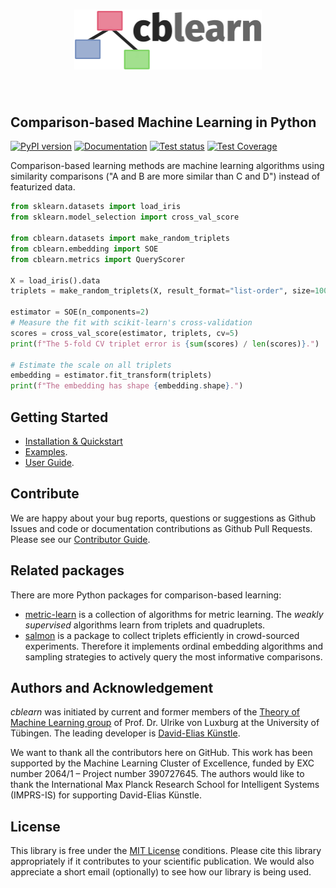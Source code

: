 <h1 align="center">
<img src="https://raw.githubusercontent.com/cblearn/cblearn/main/docs/logo-light.png" width="300">
</h1><br>

## Comparison-based Machine Learning in Python
[![PyPI version](https://img.shields.io/pypi/v/cblearn.svg)](https://pypi.python.org/pypi/cblearn)
[![Documentation](https://readthedocs.org/projects/cblearn/badge/?version=stable)](https://cblearn.readthedocs.io/en/stable/?badge=stable)
[![Test status](https://github.com/cblearn/cblearn/actions/workflows/test.yml/badge.svg?branch=main)](https://github.com/cblearn/cblearn/actions/workflows/test.yml)
[![Test Coverage](https://codecov.io/gh/cblearn/cblearn/branch/master/graph/badge.svg?token=P9JRT6OK6O)](https://codecov.io/gh/cblearn/cblearn)

Comparison-based learning methods are machine learning algorithms using similarity comparisons ("A and B are more similar than C and D") instead of featurized data. 


```python
from sklearn.datasets import load_iris
from sklearn.model_selection import cross_val_score

from cblearn.datasets import make_random_triplets
from cblearn.embedding import SOE
from cblearn.metrics import QueryScorer

X = load_iris().data
triplets = make_random_triplets(X, result_format="list-order", size=1000)

estimator = SOE(n_components=2)
# Measure the fit with scikit-learn's cross-validation
scores = cross_val_score(estimator, triplets, cv=5)
print(f"The 5-fold CV triplet error is {sum(scores) / len(scores)}.")

# Estimate the scale on all triplets
embedding = estimator.fit_transform(triplets)
print(f"The embedding has shape {embedding.shape}.")
```

## Getting Started

* [Installation & Quickstart](https://cblearn.readthedocs.io/en/stable/getting_started.html)
* [Examples](https://cblearn.readthedocs.io/en/stable/generated_examples/index.html).
* [User Guide](https://cblearn.readthedocs.io/en/stable/user_guide/index.html).


## Contribute

We are happy about your bug reports, questions or suggestions as Github Issues and code or documentation contributions as Github Pull Requests. 
Please see our [Contributor Guide](https://cblearn.readthedocs.io/en/stable/contributor_guide/index.html). 

## Related packages

There are more Python packages for comparison-based learning:

- [metric-learn](http://contrib.scikit-learn.org/metric-learn) is a collection of algorithms for metric learning. The *weakly supervised* algorithms learn from triplets and quadruplets.
- [salmon](https://docs.stsievert.com/salmon/) is a package to collect triplets efficiently in crowd-sourced experiments. Therefore it implements ordinal embedding algorithms and sampling strategies to actively query the most informative comparisons.

## Authors and Acknowledgement
*cblearn* was initiated by current and former members of the [Theory of Machine Learning group](http://www.tml.cs.uni-tuebingen.de/index.php) of Prof. Dr. Ulrike von Luxburg at the University of Tübingen.
The leading developer is [David-Elias Künstle](http://www.tml.cs.uni-tuebingen.de/team/kuenstle/index.php).

We want to thank all the contributors here on GitHub.
This work has been supported by the Machine Learning Cluster of Excellence, funded by EXC number 2064/1 – Project number 390727645. The authors would like to thank the International Max Planck Research School for Intelligent Systems (IMPRS-IS) for supporting David-Elias Künstle. 

## License

This library is free under the [MIT License](https://github.com/cblearn/cblearn/blob/master/LICENSE) conditions.
Please cite this library appropriately if it contributes to your scientific publication. We would also appreciate a short email (optionally) to see how our library is being used. 
